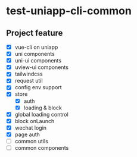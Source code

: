 # test-uniapp-cli-common

## Project feature

- [x] vue-cli on uniapp
- [x] uni components
- [x] uni-ui components
- [x] uview-ui components
- [x] tailwindcss
- [x] request util
- [x] config env support
- [x] store
  - [x] auth
  - [x] loading & block
- [x] global loading control
- [x] block onLaunch
- [x] wechat login
- [x] page auth
- [ ] common utils
- [ ] common components
